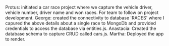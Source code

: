 Protus: initiated a car race project where we capture the vehicle driver, vehicle number, driver name and won races. For team to follow on project development.
George: created the connectivity to database 'RACES' where I capured the above details about a single race to MongoDb and provided credentials to access the database via entities.js.
Anastacia: Created the database schema to capture CRUD called cars.js.
Martha: Deployed the app to render.
